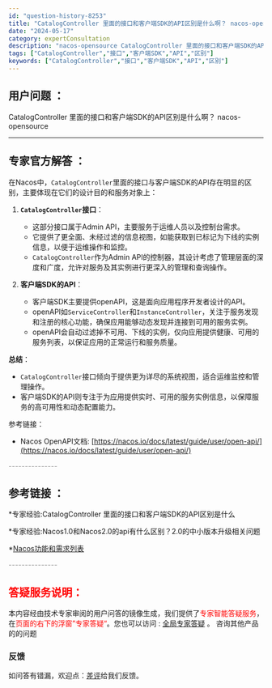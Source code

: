 ```yaml
---
id: "question-history-8253"
title: "CatalogController 里面的接口和客户端SDK的API区别是什么啊？ nacos-opensource"
date: "2024-05-17"
category: expertConsultation
description: "nacos-opensource CatalogController 里面的接口和客户端SDK的API区别是什么啊？"
tags: ["CatalogController","接口","客户端SDK","API","区别"]
keywords: ["CatalogController","接口","客户端SDK","API","区别"]
---
```


## 用户问题 ： 
 CatalogController 里面的接口和客户端SDK的API区别是什么啊？ nacos-opensource 

---------------
## 专家官方解答 ：

在Nacos中，`CatalogController`里面的接口与客户端SDK的API存在明显的区别，主要体现在它们的设计目的和服务对象上：

1. **`CatalogController`接口**：
   - 这部分接口属于Admin API，主要服务于运维人员以及控制台需求。
   - 它提供了更全面、未经过滤的信息视图，如能获取到已标记为下线的实例信息，以便于运维操作和监控。
   - `CatalogController`作为Admin API的控制器，其设计考虑了管理层面的深度和广度，允许对服务及其实例进行更深入的管理和查询操作。

2. **客户端SDK的API**：
   - 客户端SDK主要提供openAPI，这是面向应用程序开发者设计的API。
   - openAPI如`ServiceController`和`InstanceController`，关注于服务发现和注册的核心功能，确保应用能够动态发现并连接到可用的服务实例。
   - openAPI会自动过滤掉不可用、下线的实例，仅向应用提供健康、可用的服务列表，以保证应用的正常运行和服务质量。

**总结**：
- `CatalogController`接口倾向于提供更为详尽的系统视图，适合运维监控和管理操作。
- 客户端SDK的API则专注于为应用提供实时、可用的服务实例信息，以保障服务的高可用性和动态配置能力。

参考链接：
- Nacos OpenAPI文档: [https://nacos.io/docs/latest/guide/user/open-api/](https://nacos.io/docs/latest/guide/user/open-api/)


<font color="#949494">---------------</font> 


## 参考链接 ：

*专家经验:CatalogController 里面的接口和客户端SDK的API区别是什么 
 
 *专家经验:Nacos1.0和Nacos2.0的api有什么区别？2.0的中小版本升级相关问题 
 
 *[Nacos功能和需求列表](https://nacos.io/docs/latest/archive/feature-list)


 <font color="#949494">---------------</font> 
 


## <font color="#FF0000">答疑服务说明：</font> 

本内容经由技术专家审阅的用户问答的镜像生成，我们提供了<font color="#FF0000">专家智能答疑服务</font>，在<font color="#FF0000">页面的右下的浮窗”专家答疑“</font>。您也可以访问 : [全局专家答疑](https://opensource.alibaba.com/chatBot) 。 咨询其他产品的的问题

### 反馈
如问答有错漏，欢迎点：[差评](https://ai.nacos.io/user/feedbackByEnhancerGradePOJOID?enhancerGradePOJOId=13603)给我们反馈。
